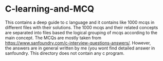 # C-learning-and-MCQ
This contains a deep guide to c language and it contains like 1000 mcqs in different files with their solutions.
The 1000 mcqs and their related concepts are separated into files based the logical grouping of mcqs according to the main concept.
The MCQs are mostly taken from https://www.sanfoundry.com/c-interview-questions-answers/. However, the answers are in general written by me (you wont find detailed answer in sanfoundry.
This directory does not contain any c program.

